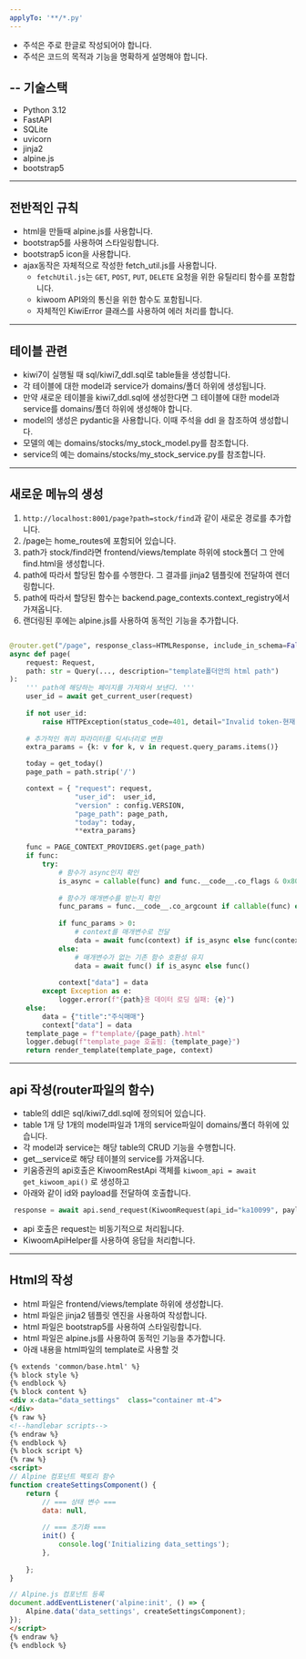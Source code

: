 ```yaml
---
applyTo: '**/*.py'
---
```


- 주석은 주로 한글로 작성되어야 합니다.
- 주석은 코드의 목적과 기능을 명확하게 설명해야 합니다.   

--
기술스택
--
- Python 3.12
- FastAPI
- SQLite
- uvicorn
- jinja2
- alpine.js
- bootstrap5

---
전반적인 규칙
---
* html을 만들때 alpine.js를 사용합니다.
* bootstrap5를 사용하여 스타일링합니다.
* bootstrap5 icon을 사용합니다.
* ajax동작은 자체적으로 작성한 fetch_util.js를 사용합니다.
    * `fetchUtil.js`는 `GET`, `POST`, `PUT`, `DELETE` 요청을 위한 유틸리티 함수를 포함합니다.
    * kiwoom API와의 통신을 위한 함수도 포함됩니다.
    * 자체적인 KiwiError 클래스를 사용하여 에러 처리를 합니다. 
---
테이블 관련
---

* kiwi7이 실행될 때 sql/kiwi7_ddl.sql로 table들을 생성합니다.
* 각 테이블에 대한 model과 service가 domains/폴더 하위에 생성됩니다.
* 만약 새로운 테이블을 kiwi7_ddl.sql에 생성한다면 그 테이블에 대한 model과 service를 domains/폴더 하위에 생성해야 합니다.
* model의 생성은 pydantic을 사용합니다. 이때 주석을 ddl 을 참조하여 생성합니다.
* 모델의 예는 domains/stocks/my_stock_model.py를 참조합니다.
* service의 예는 domains/stocks/my_stock_service.py를 참조합니다.

---
새로운 메뉴의 생성
---
1. `http://localhost:8001/page?path=stock/find`과 같이 새로운 경로를 추가합니다.
2. /page는 home_routes에 포함되어 있습니다.
3. path가 stock/find라면 frontend/views/template 하위에 stock폴더 그 안에 find.html을 생성합니다.
4. path에 따라서 할당된 함수를 수행한다. 그 결과를 jinja2 템플릿에 전달하여 렌더링합니다.
5. path에 따라서 할당된 함수는 backend.page_contexts.context_registry에서 가져옵니다.
6. 랜더링된 후에는 alpine.js를 사용하여 동적인 기능을 추가합니다.

```python

@router.get("/page", response_class=HTMLResponse, include_in_schema=False)
async def page(
    request: Request, 
    path: str = Query(..., description="template폴더안의 html path")
):
    ''' path에 해당하는 페이지를 가져와서 보낸다. '''
    user_id = await get_current_user(request)
    
    if not user_id:
        raise HTTPException(status_code=401, detail="Invalid token-현재 사용자 정보가 없습니다")
    
    # 추가적인 쿼리 파라미터를 딕셔너리로 변환
    extra_params = {k: v for k, v in request.query_params.items()}

    today = get_today()
    page_path = path.strip('/')

    context = { "request": request,  
                "user_id":  user_id,
                "version" : config.VERSION,
                "page_path": page_path,
                "today": today,
                **extra_params}

    func = PAGE_CONTEXT_PROVIDERS.get(page_path)
    if func:
        try:
            # 함수가 async인지 확인
            is_async = callable(func) and func.__code__.co_flags & 0x80
            
            # 함수가 매개변수를 받는지 확인
            func_params = func.__code__.co_argcount if callable(func) else 0
            
            if func_params > 0:
                # context를 매개변수로 전달
                data = await func(context) if is_async else func(context)
            else:
                # 매개변수가 없는 기존 함수 호환성 유지
                data = await func() if is_async else func()
                
            context["data"] = data            
        except Exception as e:
            logger.error(f"{path}용 데이터 로딩 실패: {e}")
    else:
        data = {"title":"주식매매"}
        context["data"] = data
    template_page = f"template/{page_path}.html"
    logger.debug(f"template_page 호출됨: {template_page}")
    return render_template(template_page, context)  
```

--- 
api 작성(router파일의 함수)
---
- table의 ddl은 sql/kiwi7_ddl.sql에 정의되어 있습니다.
- table 1개 당 1개의 model파일과 1개의 service파일이 domains/폴더 하위에 있습니다.
- 각 model과 service는 해당 table의 CRUD 기능을 수행합니다.
- get_<tablename>_service로 해당 테이블의 service를 가져옵니다.
- 키움증권의 api호출은 KiwoomRestApi 객체를  `kiwoom_api = await get_kiwoom_api()`  로 생성하고
- 아래와 같이 id와 payload를 전달하여 호출합니다.
```python
 response = await api.send_request(KiwoomRequest(api_id="ka10099", payload={"mrkt_tp": mrkt_tp}))
 ```
- api 호출은 request는 비동기적으로 처리됩니다.
- KiwoomApiHelper를 사용하여 응답을 처리합니다.

---
Html의 작성
---
- html 파일은 frontend/views/template 하위에 생성합니다.
- html 파일은 jinja2 템플릿 엔진을 사용하여 작성합니다.
- html 파일은 bootstrap5를 사용하여 스타일링합니다.
- html 파일은 alpine.js를 사용하여 동적인 기능을 추가합니다.
- 아래 내용을 html파일의 template로 사용할 것
```html
{% extends 'common/base.html' %}
{% block style %}
{% endblock %}
{% block content %}
<div x-data="data_settings"  class="container mt-4">
</div>
{% raw %}
<!--handlebar scripts-->
{% endraw %}
{% endblock %}
{% block script %}
{% raw %}
<script>
// Alpine 컴포넌트 팩토리 함수
function createSettingsComponent() {
    return {
        // === 상태 변수 ===
        data: null,
    
        // === 초기화 ===
        init() {
            console.log('Initializing data_settings');
        },
	
    };
}

// Alpine.js 컴포넌트 등록
document.addEventListener('alpine:init', () => {
    Alpine.data('data_settings', createSettingsComponent);
});
</script>
{% endraw %}
{% endblock %}

```
